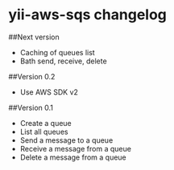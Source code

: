 yii-aws-sqs changelog
=====================

##Next version

- Caching of queues list
- Bath send, receive, delete

##Version 0.2

- Use AWS SDK v2

##Version 0.1

- Create a queue
- List all queues
- Send a message to a queue
- Receive a message from a queue
- Delete a message from a queue
